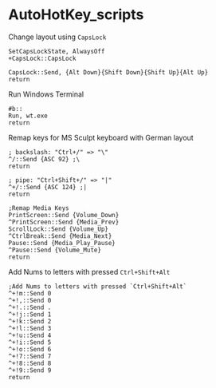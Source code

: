 # AutoHotKey_scripts

Change layout using `CapsLock`
```
SetCapsLockState, AlwaysOff
+CapsLock::CapsLock

CapsLock::Send, {Alt Down}{Shift Down}{Shift Up}{Alt Up}
return
```

Run Windows Terminal
```
#b::
Run, wt.exe
return
```

Remap keys for MS Sculpt keyboard with German layout
```
; backslash: "Ctrl+/" => "\"
^/::Send {ASC 92} ;\
return

; pipe: "Ctrl+Shift+/" => "|"
^+/::Send {ASC 124} ;|
return

;Remap Media Keys
PrintScreen::Send {Volume_Down}
^PrintScreen::Send {Media_Prev}
ScrollLock::Send {Volume_Up}
^CtrlBreak::Send {Media_Next}
Pause::Send {Media_Play_Pause}
^Pause::Send {Volume_Mute}
return
```

Add Nums to letters with pressed `Ctrl+Shift+Alt`
```
;Add Nums to letters with pressed `Ctrl+Shift+Alt`
^+!m::Send 0
^+!,::Send 0
^+!.::Send .
^+!j::Send 1
^+!k::Send 2
^+!l::Send 3
^+!u::Send 4
^+!i::Send 5
^+!o::Send 6
^+!7::Send 7
^+!8::Send 8
^+!9::Send 9
return
```

